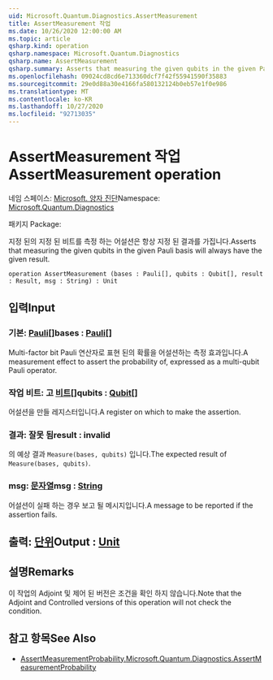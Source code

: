 ```yaml
---
uid: Microsoft.Quantum.Diagnostics.AssertMeasurement
title: AssertMeasurement 작업
ms.date: 10/26/2020 12:00:00 AM
ms.topic: article
qsharp.kind: operation
qsharp.namespace: Microsoft.Quantum.Diagnostics
qsharp.name: AssertMeasurement
qsharp.summary: Asserts that measuring the given qubits in the given Pauli basis will always have the given result.
ms.openlocfilehash: 09024cd8cd6e713360dcf7f42f55941590f35883
ms.sourcegitcommit: 29e0d88a30e4166fa580132124b0eb57e1f0e986
ms.translationtype: MT
ms.contentlocale: ko-KR
ms.lasthandoff: 10/27/2020
ms.locfileid: "92713035"
---
```

# <a name="assertmeasurement-operation"></a><span data-ttu-id="2fb6a-102">AssertMeasurement 작업</span><span class="sxs-lookup"><span data-stu-id="2fb6a-102">AssertMeasurement operation</span></span>

<span data-ttu-id="2fb6a-103">네임 스페이스: [Microsoft. 양자 진단](xref:Microsoft.Quantum.Diagnostics)</span><span class="sxs-lookup"><span data-stu-id="2fb6a-103">Namespace: [Microsoft.Quantum.Diagnostics](xref:Microsoft.Quantum.Diagnostics)</span></span>

<span data-ttu-id="2fb6a-104">패키지 [](https://nuget.org/packages/)</span><span class="sxs-lookup"><span data-stu-id="2fb6a-104">Package: [](https://nuget.org/packages/)</span></span>


<span data-ttu-id="2fb6a-105">지정 된의 지정 된 비트를 측정 하는 어설션은 항상 지정 된 결과를 가집니다.</span><span class="sxs-lookup"><span data-stu-id="2fb6a-105">Asserts that measuring the given qubits in the given Pauli basis will always have the given result.</span></span>

```qsharp
operation AssertMeasurement (bases : Pauli[], qubits : Qubit[], result : Result, msg : String) : Unit
```


## <a name="input"></a><span data-ttu-id="2fb6a-106">입력</span><span class="sxs-lookup"><span data-stu-id="2fb6a-106">Input</span></span>

### <a name="bases--pauli"></a><span data-ttu-id="2fb6a-107">기본: [Pauli](xref:microsoft.quantum.lang-ref.pauli)[]</span><span class="sxs-lookup"><span data-stu-id="2fb6a-107">bases : [Pauli](xref:microsoft.quantum.lang-ref.pauli)[]</span></span>

<span data-ttu-id="2fb6a-108">Multi-factor bit Pauli 연산자로 표현 된의 확률을 어설션하는 측정 효과입니다.</span><span class="sxs-lookup"><span data-stu-id="2fb6a-108">A measurement effect to assert the probability of, expressed as a multi-qubit Pauli operator.</span></span>


### <a name="qubits--qubit"></a><span data-ttu-id="2fb6a-109">작업 비트: 고 [비트](xref:microsoft.quantum.lang-ref.qubit)[]</span><span class="sxs-lookup"><span data-stu-id="2fb6a-109">qubits : [Qubit](xref:microsoft.quantum.lang-ref.qubit)[]</span></span>

<span data-ttu-id="2fb6a-110">어설션을 만들 레지스터입니다.</span><span class="sxs-lookup"><span data-stu-id="2fb6a-110">A register on which to make the assertion.</span></span>


### <a name="result--__invalidresult__"></a><span data-ttu-id="2fb6a-111">결과: __잘못 <Result> 됨__</span><span class="sxs-lookup"><span data-stu-id="2fb6a-111">result : __invalid<Result>__</span></span>

<span data-ttu-id="2fb6a-112">의 예상 결과 `Measure(bases, qubits)` 입니다.</span><span class="sxs-lookup"><span data-stu-id="2fb6a-112">The expected result of `Measure(bases, qubits)`.</span></span>


### <a name="msg--string"></a><span data-ttu-id="2fb6a-113">msg: [문자열](xref:microsoft.quantum.lang-ref.string)</span><span class="sxs-lookup"><span data-stu-id="2fb6a-113">msg : [String](xref:microsoft.quantum.lang-ref.string)</span></span>

<span data-ttu-id="2fb6a-114">어설션이 실패 하는 경우 보고 될 메시지입니다.</span><span class="sxs-lookup"><span data-stu-id="2fb6a-114">A message to be reported if the assertion fails.</span></span>



## <a name="output--unit"></a><span data-ttu-id="2fb6a-115">출력: [단위](xref:microsoft.quantum.lang-ref.unit)</span><span class="sxs-lookup"><span data-stu-id="2fb6a-115">Output : [Unit](xref:microsoft.quantum.lang-ref.unit)</span></span>



## <a name="remarks"></a><span data-ttu-id="2fb6a-116">설명</span><span class="sxs-lookup"><span data-stu-id="2fb6a-116">Remarks</span></span>

<span data-ttu-id="2fb6a-117">이 작업의 Adjoint 및 제어 된 버전은 조건을 확인 하지 않습니다.</span><span class="sxs-lookup"><span data-stu-id="2fb6a-117">Note that the Adjoint and Controlled versions of this operation will not check the condition.</span></span>

## <a name="see-also"></a><span data-ttu-id="2fb6a-118">참고 항목</span><span class="sxs-lookup"><span data-stu-id="2fb6a-118">See Also</span></span>

- [<span data-ttu-id="2fb6a-119">AssertMeasurementProbability.</span><span class="sxs-lookup"><span data-stu-id="2fb6a-119">Microsoft.Quantum.Diagnostics.AssertMeasurementProbability</span></span>](xref:Microsoft.Quantum.Diagnostics.AssertMeasurementProbability)